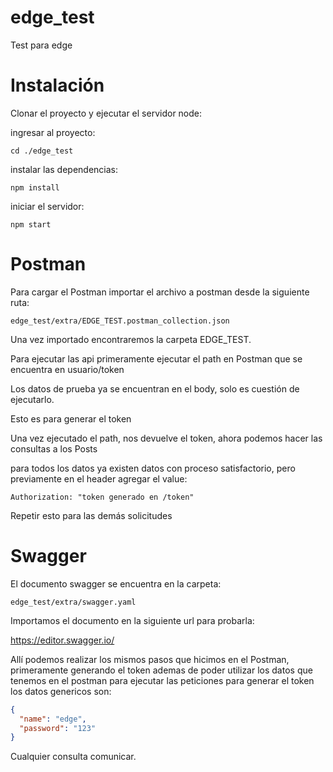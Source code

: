 # edge_test
Test para edge

# Instalación
Clonar el proyecto y ejecutar el servidor node:

ingresar al proyecto:

`cd ./edge_test`

instalar las dependencias: 

`npm install`

iniciar el servidor:

`npm start`

# Postman
Para cargar el Postman importar el archivo a postman desde la siguiente ruta:

``
edge_test/extra/EDGE_TEST.postman_collection.json
``

Una vez importado encontraremos la carpeta EDGE_TEST.

Para ejecutar las api primeramente ejecutar el path en Postman que se encuentra en usuario/token

Los datos de prueba ya se encuentran en el body, solo es cuestión de ejecutarlo.

Esto es para generar el token

Una vez ejecutado el path, nos devuelve el token, ahora podemos hacer las consultas a los Posts

para todos los datos ya existen datos con proceso satisfactorio, pero previamente en el header agregar el value:

``
Authorization: "token generado en /token"
``

Repetir esto para las demás solicitudes

# Swagger
El documento swagger se encuentra en la carpeta:

``
edge_test/extra/swagger.yaml
``

Importamos el documento en la siguiente url para probarla: 

https://editor.swagger.io/

Allí podemos realizar los mismos pasos que hicimos en el Postman, primeramente generando el token
ademas de poder utilizar los datos que tenemos en el postman para ejecutar las peticiones
para generar el token los datos genericos son:

```json
{
  "name": "edge",
  "password": "123"
}
```

Cualquier consulta comunicar.
